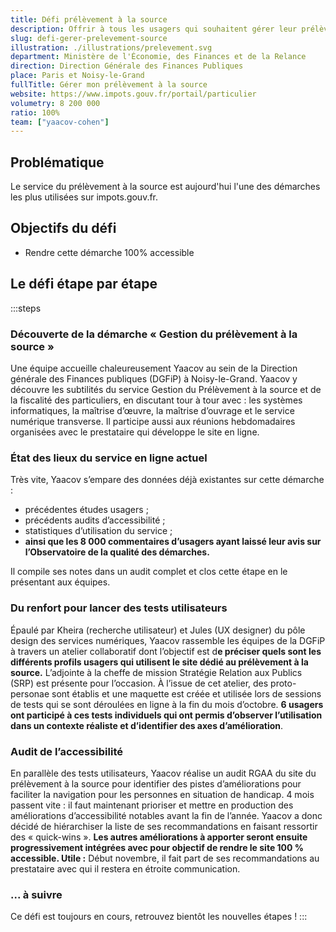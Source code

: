 ```yaml
---
title: Défi prélèvement à la source
description: Offrir à tous les usagers qui souhaitent gérer leur prélèvement à la source une expérience confortable et totalement accessible
slug: defi-gerer-prelevement-source
illustration: ./illustrations/prelevement.svg
department: Ministère de l'Économie, des Finances et de la Relance
direction: Direction Générale des Finances Publiques
place: Paris et Noisy-le-Grand
fullTitle: Gérer mon prélèvement à la source
website: https://www.impots.gouv.fr/portail/particulier
volumetry: 8 200 000
ratio: 100%
team: ["yaacov-cohen"]
---
```


## Problématique

Le service du prélèvement à la source est aujourd'hui l'une des démarches les plus utilisées sur impots.gouv.fr.


## Objectifs du défi

- Rendre cette démarche 100% accessible


## Le défi étape par étape

:::steps
### Découverte de la démarche « Gestion du prélèvement à la source »

Une équipe accueille chaleureusement Yaacov au sein de la Direction générale des Finances publiques (DGFiP) à Noisy-le-Grand. Yaacov y découvre les subtilités du service Gestion du Prélèvement à la source et de la fiscalité des particuliers, en discutant tour à tour avec : les systèmes informatiques, la maîtrise d’œuvre, la maîtrise d’ouvrage et le service numérique transverse. Il participe aussi aux réunions hebdomadaires organisées avec le prestataire qui développe le site en ligne.

### État des lieux du service en ligne actuel

Très vite, Yaacov s’empare des données déjà existantes sur cette démarche :

- précédentes études usagers ;
- précédents audits d’accessibilité ;
- statistiques d’utilisation du service ;
- **ainsi que les 8 000 commentaires d’usagers ayant laissé leur avis sur l’Observatoire de la qualité des démarches.**

Il compile ses notes dans un audit complet et clos cette étape en le présentant aux équipes.

### Du renfort pour lancer des tests utilisateurs

Épaulé par Kheira (recherche utilisateur) et Jules (UX designer) du pôle design des services numériques, Yaacov rassemble les équipes de la DGFiP à travers un atelier collaboratif dont l’objectif est d**e préciser quels sont les différents profils usagers qui utilisent le site dédié au prélèvement à la source.** L’adjointe à la cheffe de mission Stratégie Relation aux Publics (SRP) est présente pour l’occasion. À l’issue de cet atelier, des proto-personae sont établis et une maquette est créée et utilisée lors de sessions de tests qui se sont déroulées en ligne à la fin du mois d’octobre. **6 usagers ont participé à ces tests individuels qui ont permis d’observer l’utilisation dans un contexte réaliste et d’identifier des axes d’amélioration**.

### Audit de l’accessibilité

En parallèle des tests utilisateurs, Yaacov réalise un audit RGAA du site du prélèvement à la source pour identifier des pistes d’améliorations pour faciliter la navigation pour les personnes en situation de handicap. 4 mois passent vite : il faut maintenant prioriser et mettre en production des améliorations d’accessibilité notables avant la fin de l’année. Yaacov a donc décidé de hiérarchiser la liste de ses recommandations en faisant ressortir des « quick-wins ». **Les autres améliorations à apporter seront ensuite progressivement intégrées avec pour objectif de rendre le site 100 % accessible. Utile :** Début novembre, il fait part de ses recommandations au prestataire avec qui il restera en étroite communication.

### ... à suivre

Ce défi est toujours en cours, retrouvez bientôt les nouvelles étapes !
:::
